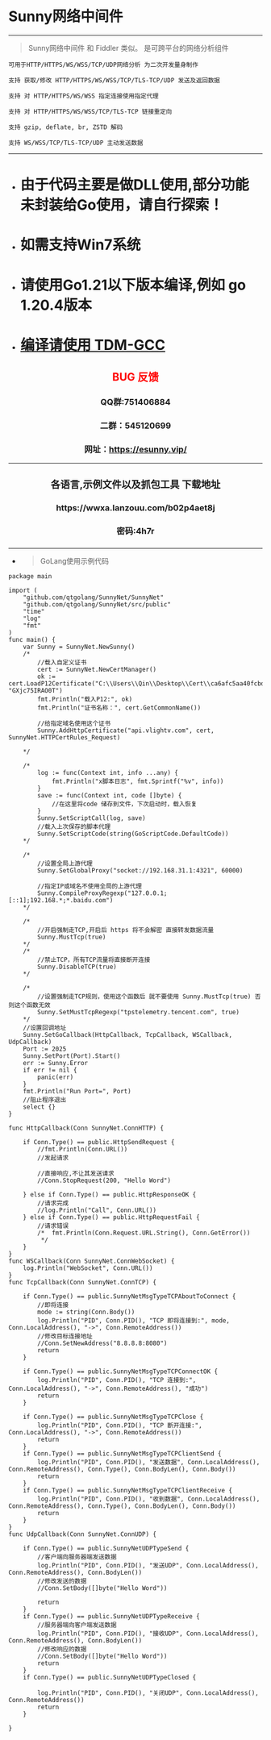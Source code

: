 # Sunny网络中间件

---

> Sunny网络中间件 和 Fiddler 类似。 是可跨平台的网络分析组件
 ```log 
 可用于HTTP/HTTPS/WS/WSS/TCP/UDP网络分析 为二次开发量身制作
 
 支持 获取/修改 HTTP/HTTPS/WS/WSS/TCP/TLS-TCP/UDP 发送及返回数据
 
 支持 对 HTTP/HTTPS/WS/WSS 指定连接使用指定代理
 
 支持 对 HTTP/HTTPS/WS/WSS/TCP/TLS-TCP 链接重定向
 
 支持 gzip, deflate, br, ZSTD 解码
 
 支持 WS/WSS/TCP/TLS-TCP/UDP 主动发送数据 
 
```

---
* # 由于代码主要是做DLL使用,部分功能未封装给Go使用，请自行探索！
* # 如需支持Win7系统
* # 请使用Go1.21以下版本编译,例如 go 1.20.4版本 
* # <a href="https://github.com/jmeubank/tdm-gcc/releases/download/v10.3.0-tdm64-2/tdm64-gcc-10.3.0-2.exe">编译请使用 TDM-GCC</a>
<center><h2><a style="color: red;">BUG 反馈</a></center></h2></center>
<center><h3>QQ群:751406884</center></h3></center>
<center><h3>二群：545120699</center></h3></center>
<center><h3>网址：<a href="https://esunny.vip/">https://esunny.vip/</a></center></h3></center>

---

### <center><h3>各语言,示例文件以及抓包工具 下载地址 </center>
<div style="text-align: center;"><h3>https://wwxa.lanzouu.com/b02p4aet8j</h3></div>
<div style="text-align: center;"><h3>密码:4h7r</h3></div>
<div style="text-align: center;"><h3></h3></div>


---
- > GoLang使用示例代码

```golang
package main

import (
	"github.com/qtgolang/SunnyNet/SunnyNet"
	"github.com/qtgolang/SunnyNet/src/public"
	"time"
	"log"
	"fmt"
)
func main() {
	var Sunny = SunnyNet.NewSunny()
	/*
		//载入自定义证书
		cert := SunnyNet.NewCertManager()
		ok := cert.LoadP12Certificate("C:\\Users\\Qin\\Desktop\\Cert\\ca6afc5aa40fcbd3.p12", "GXjc75IRAO0T")
		fmt.Println("载入P12:", ok)
		fmt.Println("证书名称：", cert.GetCommonName())

		//给指定域名使用这个证书
		Sunny.AddHttpCertificate("api.vlightv.com", cert, SunnyNet.HTTPCertRules_Request)

	*/

	/*
		log := func(Context int, info ...any) {
			fmt.Println("x脚本日志", fmt.Sprintf("%v", info))
		}
		save := func(Context int, code []byte) {
			//在这里将code 储存到文件，下次启动时，载入恢复
		}
		Sunny.SetScriptCall(log, save)
		//载入上次保存的脚本代理
		Sunny.SetScriptCode(string(GoScriptCode.DefaultCode))
	*/

	/*
		//设置全局上游代理
		Sunny.SetGlobalProxy("socket://192.168.31.1:4321", 60000)

		//指定IP或域名不使用全局的上游代理
		Sunny.CompileProxyRegexp("127.0.0.1;[::1];192.168.*;*.baidu.com")
	*/

	/*
		//开启强制走TCP,开启后 https 将不会解密 直接转发数据流量
		Sunny.MustTcp(true)
	*/
	/*
		//禁止TCP，所有TCP流量将直接断开连接
		Sunny.DisableTCP(true)
	*/

	/*
		//设置强制走TCP规则，使用这个函数后 就不要使用 Sunny.MustTcp(true) 否则这个函数无效
		Sunny.SetMustTcpRegexp("tpstelemetry.tencent.com", true)
	*/
	//设置回调地址
	Sunny.SetGoCallback(HttpCallback, TcpCallback, WSCallback, UdpCallback)
	Port := 2025
	Sunny.SetPort(Port).Start()
	err := Sunny.Error
	if err != nil {
		panic(err)
	}
	fmt.Println("Run Port=", Port)
	//阻止程序退出
	select {}
}

func HttpCallback(Conn SunnyNet.ConnHTTP) {

	if Conn.Type() == public.HttpSendRequest {
		//fmt.Println(Conn.URL())
		//发起请求

		//直接响应,不让其发送请求
		//Conn.StopRequest(200, "Hello Word")

	} else if Conn.Type() == public.HttpResponseOK {
		//请求完成
		//log.Println("Call", Conn.URL())
	} else if Conn.Type() == public.HttpRequestFail {
		//请求错误
		/*	fmt.Println(Conn.Request.URL.String(), Conn.GetError())
		 */
	}
}
func WSCallback(Conn SunnyNet.ConnWebSocket) {
	log.Println("WebSocket", Conn.URL())
}
func TcpCallback(Conn SunnyNet.ConnTCP) {

	if Conn.Type() == public.SunnyNetMsgTypeTCPAboutToConnect {
		//即将连接
		mode := string(Conn.Body())
		log.Println("PID", Conn.PID(), "TCP 即将连接到:", mode, Conn.LocalAddress(), "->", Conn.RemoteAddress())
		//修改目标连接地址
		//Conn.SetNewAddress("8.8.8.8:8080")
		return
	}

	if Conn.Type() == public.SunnyNetMsgTypeTCPConnectOK {
		log.Println("PID", Conn.PID(), "TCP 连接到:", Conn.LocalAddress(), "->", Conn.RemoteAddress(), "成功")
		return
	}

	if Conn.Type() == public.SunnyNetMsgTypeTCPClose {
		log.Println("PID", Conn.PID(), "TCP 断开连接:", Conn.LocalAddress(), "->", Conn.RemoteAddress())
		return
	}
	if Conn.Type() == public.SunnyNetMsgTypeTCPClientSend {
		log.Println("PID", Conn.PID(), "发送数据", Conn.LocalAddress(), Conn.RemoteAddress(), Conn.Type(), Conn.BodyLen(), Conn.Body())
		return
	}
	if Conn.Type() == public.SunnyNetMsgTypeTCPClientReceive {
		log.Println("PID", Conn.PID(), "收到数据", Conn.LocalAddress(), Conn.RemoteAddress(), Conn.Type(), Conn.BodyLen(), Conn.Body())
		return
	}
}
func UdpCallback(Conn SunnyNet.ConnUDP) {

	if Conn.Type() == public.SunnyNetUDPTypeSend {
		//客户端向服务器端发送数据
		log.Println("PID", Conn.PID(), "发送UDP", Conn.LocalAddress(), Conn.RemoteAddress(), Conn.BodyLen())
		//修改发送的数据
		//Conn.SetBody([]byte("Hello Word"))

		return
	}
	if Conn.Type() == public.SunnyNetUDPTypeReceive {
		//服务器端向客户端发送数据
		log.Println("PID", Conn.PID(), "接收UDP", Conn.LocalAddress(), Conn.RemoteAddress(), Conn.BodyLen())
		//修改响应的数据
		//Conn.SetBody([]byte("Hello Word"))
		return
	}
	if Conn.Type() == public.SunnyNetUDPTypeClosed {

		log.Println("PID", Conn.PID(), "关闭UDP", Conn.LocalAddress(), Conn.RemoteAddress())
		return
	}

}
```
